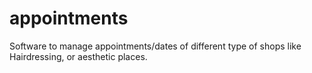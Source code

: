 # appointments
Software to manage appointments/dates of different type of shops like Hairdressing, or aesthetic places.
